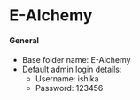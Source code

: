 # E-Alchemy
#### General

 - Base folder name: E-Alchemy
 - Default admin login details:
	 - Username: ishika
	 - Password: 123456
